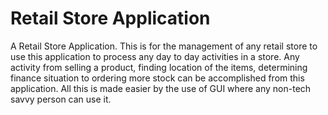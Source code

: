 # Retail Store Application

A Retail Store Application. This is for the management of any retail store to use this application to process any day to day activities in a store. Any activity from selling a product, finding location of the items, determining finance situation to ordering more stock can be accomplished from this application. All this is made easier by the use of GUI where any non-tech savvy person can use it.
